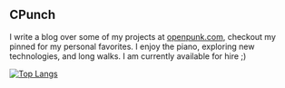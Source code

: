 ## CPunch

I write a blog over some of my projects at [openpunk.com](https://openpunk.com),
checkout my pinned for my personal favorites. I enjoy the piano, exploring new
technologies, and long walks. I am currently available for hire ;)

[![Top Langs](https://github-readme-stats.vercel.app/api?username=CPunch&theme=gruvbox&show_icons=true&include_all_commits=true)](https://github.com/CPunch)
